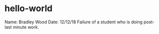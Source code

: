 # hello-world

   Name: Bradley Wood
   Date: 12/12/18
       Failure of a student who is doing post-last minute work. 
